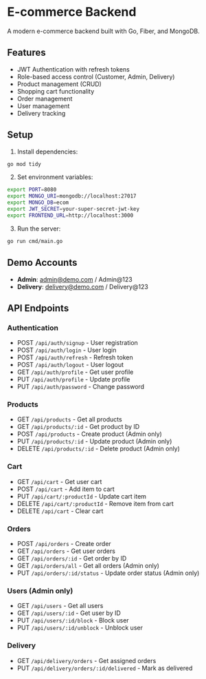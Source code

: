 # E-commerce Backend

A modern e-commerce backend built with Go, Fiber, and MongoDB.

## Features

- JWT Authentication with refresh tokens
- Role-based access control (Customer, Admin, Delivery)
- Product management (CRUD)
- Shopping cart functionality
- Order management
- User management
- Delivery tracking

## Setup

1. Install dependencies:

```bash
go mod tidy
```

2. Set environment variables:

```bash
export PORT=8080
export MONGO_URI=mongodb://localhost:27017
export MONGO_DB=ecom
export JWT_SECRET=your-super-secret-jwt-key
export FRONTEND_URL=http://localhost:3000
```

3. Run the server:

```bash
go run cmd/main.go
```

## Demo Accounts

- **Admin**: admin@demo.com / Admin@123
- **Delivery**: delivery@demo.com / Delivery@123

## API Endpoints

### Authentication

- POST `/api/auth/signup` - User registration
- POST `/api/auth/login` - User login
- POST `/api/auth/refresh` - Refresh token
- POST `/api/auth/logout` - User logout
- GET `/api/auth/profile` - Get user profile
- PUT `/api/auth/profile` - Update profile
- PUT `/api/auth/password` - Change password

### Products

- GET `/api/products` - Get all products
- GET `/api/products/:id` - Get product by ID
- POST `/api/products` - Create product (Admin only)
- PUT `/api/products/:id` - Update product (Admin only)
- DELETE `/api/products/:id` - Delete product (Admin only)

### Cart

- GET `/api/cart` - Get user cart
- POST `/api/cart` - Add item to cart
- PUT `/api/cart/:productId` - Update cart item
- DELETE `/api/cart/:productId` - Remove item from cart
- DELETE `/api/cart` - Clear cart

### Orders

- POST `/api/orders` - Create order
- GET `/api/orders` - Get user orders
- GET `/api/orders/:id` - Get order by ID
- GET `/api/orders/all` - Get all orders (Admin only)
- PUT `/api/orders/:id/status` - Update order status (Admin only)

### Users (Admin only)

- GET `/api/users` - Get all users
- GET `/api/users/:id` - Get user by ID
- PUT `/api/users/:id/block` - Block user
- PUT `/api/users/:id/unblock` - Unblock user

### Delivery

- GET `/api/delivery/orders` - Get assigned orders
- PUT `/api/delivery/orders/:id/delivered` - Mark as delivered
